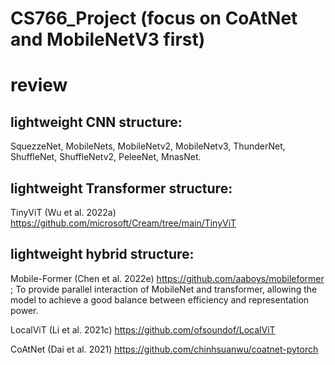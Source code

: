 # CS766_Project (focus on CoAtNet and MobileNetV3 first)
# review
## lightweight CNN structure: 
SquezzeNet, MobileNets, MobileNetv2, MobileNetv3, ThunderNet, ShuffleNet, ShuffleNetv2, PeleeNet, MnasNet.

## lightweight Transformer structure: 
TinyViT (Wu et al. 2022a)
https://github.com/microsoft/Cream/tree/main/TinyViT

## lightweight hybrid structure: 
Mobile-Former (Chen et al. 2022e)
https://github.com/aaboys/mobileformer
; To provide parallel interaction of MobileNet and transformer, allowing the model to achieve a good balance between efficiency and representation power.

LocalViT (Li et al. 2021c)
https://github.com/ofsoundof/LocalViT

CoAtNet (Dai et al. 2021)
https://github.com/chinhsuanwu/coatnet-pytorch
